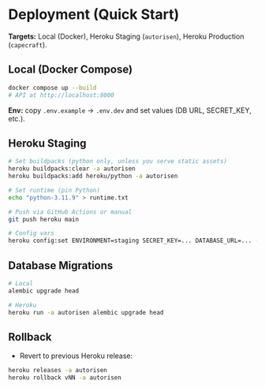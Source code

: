 # Deployment (Quick Start)
**Targets:** Local (Docker), Heroku Staging (`autorisen`), Heroku Production (`capecraft`).

## Local (Docker Compose)
```bash
docker compose up --build
# API at http://localhost:8000
```
**Env:** copy `.env.example` → `.env.dev` and set values (DB URL, SECRET_KEY, etc.).

## Heroku Staging
```bash
# Set buildpacks (python only, unless you serve static assets)
heroku buildpacks:clear -a autorisen
heroku buildpacks:add heroku/python -a autorisen

# Set runtime (pin Python)
echo "python-3.11.9" > runtime.txt

# Push via GitHub Actions or manual
git push heroku main

# Config vars
heroku config:set ENVIRONMENT=staging SECRET_KEY=... DATABASE_URL=... -a autorisen
```

## Database Migrations
```bash
# Local
alembic upgrade head

# Heroku
heroku run -a autorisen alembic upgrade head
```

## Rollback
- Revert to previous Heroku release:
```bash
heroku releases -a autorisen
heroku rollback vNN -a autorisen
```
